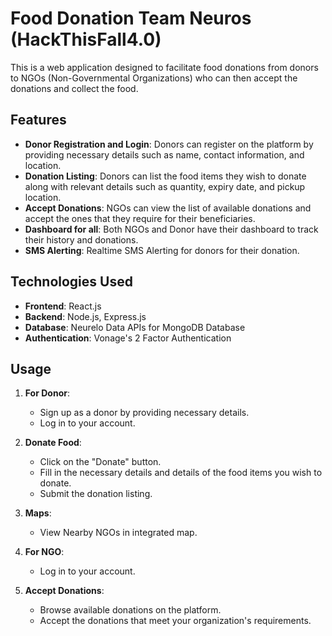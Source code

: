 # Food Donation Team Neuros (HackThisFall4.0)

This is a web application designed to facilitate food donations from donors to NGOs (Non-Governmental Organizations) who can then accept the donations and collect the food.

## Features

- **Donor Registration and Login**: Donors can register on the platform by providing necessary details such as name, contact information, and location.
- **Donation Listing**: Donors can list the food items they wish to donate along with relevant details such as quantity, expiry date, and pickup location.
- **Accept Donations**: NGOs can view the list of available donations and accept the ones that they require for their beneficiaries.
- **Dashboard for all**: Both NGOs and Donor have their dashboard to track their history and donations.
- **SMS Alerting**: Realtime SMS Alerting for donors for their donation.

## Technologies Used

- **Frontend**: React.js
- **Backend**: Node.js, Express.js
- **Database**: Neurelo Data APIs for MongoDB Database
- **Authentication**: Vonage's 2 Factor Authentication

## Usage

1. **For Donor**:
   - Sign up as a donor by providing necessary details.
   - Log in to your account.

2. **Donate Food**:
   - Click on the "Donate" button.
   - Fill in the necessary details and details of the food items you wish to donate.
   - Submit the donation listing.

3. **Maps**:
   - View Nearby NGOs in integrated map.

3. **For NGO**:
   - Log in to your account.

4. **Accept Donations**:
   - Browse available donations on the platform.
   - Accept the donations that meet your organization's requirements.
